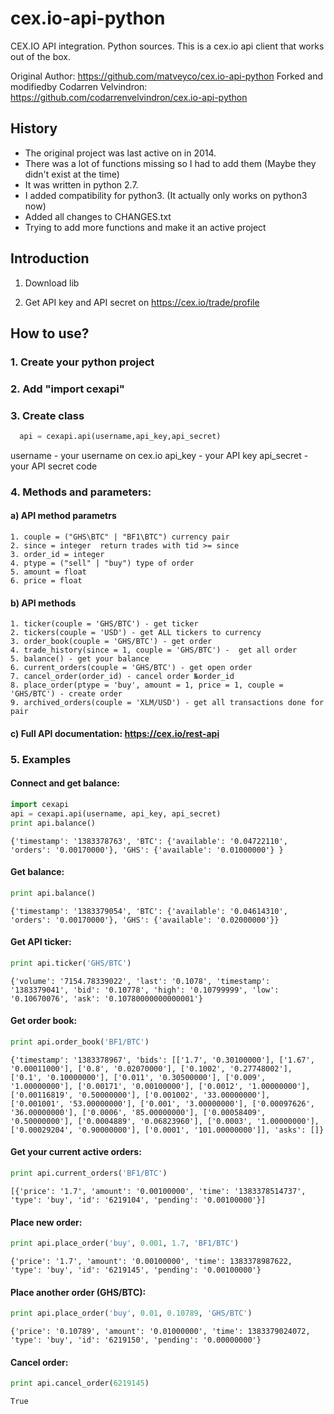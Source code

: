 cex.io-api-python
=================

CEX.IO API integration. Python sources.
This is a cex.io api client that works out of the box.

Original Author: https://github.com/matveyco/cex.io-api-python
Forked and modifiedby Codarren Velvindron: https://github.com/codarrenvelvindron/cex.io-api-python

## History
- The original project was last active on in 2014.
- There was a lot of functions missing so I had to add them (Maybe they didn't exist at the time)
- It was written in python 2.7.
- I added compatibility for python3. (It actually only works on python3 now)
- Added all changes to CHANGES.txt
- Trying to add more functions and make it an active project

## Introduction

1. Download lib

2. Get API key and API secret on https://cex.io/trade/profile

## How to use?

### 1. Create your python project

### 2. Add "import cexapi"

### 3. Create class 
```python
  api = cexapi.api(username,api_key,api_secret)
```
username - your username on cex.io
api_key - your API key
api_secret - your API secret code

### 4. Methods and parameters:

#### a) API method parametrs
```
1. couple = ("GHS\BTC" | "BF1\BTC") currency pair
2. since = integer  return trades with tid >= since
3. order_id = integer 
4. ptype = ("sell" | "buy") type of order
5. amount = float 
6. price = float
```
      
#### b) API methods
```
1. ticker(couple = 'GHS/BTC') - get ticker
2. tickers(couple = 'USD') - get ALL tickers to currency
3. order_book(couple = 'GHS/BTC') - get order
4. trade_history(since = 1, couple = 'GHS/BTC') -  get all order
5. balance() - get your balance
6. current_orders(couple = 'GHS/BTC') - get open order
7. cancel_order(order_id) - cancel order №order_id
8. place_order(ptype = 'buy', amount = 1, price = 1, couple = 'GHS/BTC') - create order
9. archived_orders(couple = 'XLM/USD') - get all transactions done for pair
```
     
#### c) Full API documentation: https://cex.io/rest-api
    
### 5. Examples

#### Connect and get balance:
```python
import cexapi
api = cexapi.api(username, api_key, api_secret)
print api.balance()
```

```
{'timestamp': '1383378763', 'BTC': {'available': '0.04722110', 'orders': '0.00170000'}, 'GHS': {'available': '0.01000000'} }
```

#### Get balance:
```python
print api.balance()
```

```
{'timestamp': '1383379054', 'BTC': {'available': '0.04614310', 'orders': '0.00170000'}, 'GHS': {'available': '0.02000000'}}
```

#### Get API ticker:
```python
print api.ticker('GHS/BTC')
```
```
{'volume': '7154.78339022', 'last': '0.1078', 'timestamp': '1383379041', 'bid': '0.10778', 'high': '0.10799999', 'low': '0.10670076', 'ask': '0.10780000000000001'}
```

#### Get order book:
```python
print api.order_book('BF1/BTC')
```

```
{'timestamp': '1383378967', 'bids': [['1.7', '0.30100000'], ['1.67', '0.00011000'], ['0.8', '0.02070000'], ['0.1002', '0.27748002'], ['0.1', '0.10000000'], ['0.011', '0.30500000'], ['0.009', '1.00000000'], ['0.00171', '0.00100000'], ['0.0012', '1.00000000'], ['0.00116819', '0.50000000'], ['0.001002', '33.00000000'], ['0.001001', '53.00000000'], ['0.001', '3.00000000'], ['0.00097626', '36.00000000'], ['0.0006', '85.00000000'], ['0.00058409', '0.50000000'], ['0.0004889', '0.06823960'], ['0.0003', '1.00000000'], ['0.00029204', '0.90000000'], ['0.0001', '101.00000000']], 'asks': []}
```

#### Get your current active orders:
```python
print api.current_orders('BF1/BTC')
```

```
[{'price': '1.7', 'amount': '0.00100000', 'time': '1383378514737', 'type': 'buy', 'id': '6219104', 'pending': '0.00100000'}]
```

#### Place new order:
```python
print api.place_order('buy', 0.001, 1.7, 'BF1/BTC')
```
```
{'price': '1.7', 'amount': '0.00100000', 'time': 1383378987622, 'type': 'buy', 'id': '6219145', 'pending': '0.00100000'}
```

#### Place another order (GHS/BTC):
```python
print api.place_order('buy', 0.01, 0.10789, 'GHS/BTC')
```
```
{'price': '0.10789', 'amount': '0.01000000', 'time': 1383379024072, 'type': 'buy', 'id': '6219150', 'pending': '0.00000000'}
```

#### Cancel order:
```python
print api.cancel_order(6219145)
```
```
True
```

